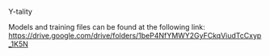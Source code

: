Y-tality


Models and training files can be found at the following link:
https://drive.google.com/drive/folders/1beP4NfYMWY2GyFCkqViudTcCxyp_1K5N
